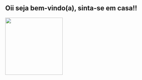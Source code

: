 ## Oii seja bem-vindo(a), sinta-se em casa!!
<div style="float:left;">
  <a href="https://github.com/sSn0wy">
  <img height="183em" src="https://github-readme-stats.vercel.app/api/top-langs/?username=sSn0wy&layout=compact&langs_count=7&theme=tokyonight&locale=pt-br"/>
</div>
